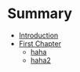 # Summary

* [Introduction](README.md)
* [First Chapter](hahadir)
    * [haha](hahadir/haha.md)
	* [haha2](haha2.md)
